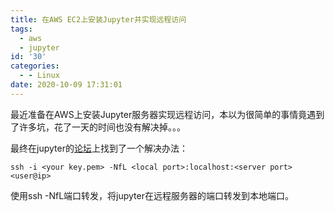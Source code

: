 ```yaml
---
title: 在AWS EC2上安装Jupyter并实现远程访问
tags:
  - aws
  - jupyter
id: '30'
categories:
  - - Linux
date: 2020-10-09 17:31:01
---
```


最近准备在AWS上安装Jupyter服务器实现远程访问，本以为很简单的事情竟遇到了许多坑，花了一天的时间也没有解决掉。。。

最终在jupyter的[论坛](https://medium.com/@alexjsanchez/python-3-notebooks-on-aws-ec2-in-15-mostly-easy-steps-2ec5e662c6c6)上找到了一个解决办法：
<!--more-->
```
ssh -i <your key.pem> -NfL <local port>:localhost:<server port> <user@ip>
```

使用ssh -NfL端口转发，将jupyter在远程服务器的端口转发到本地端口。